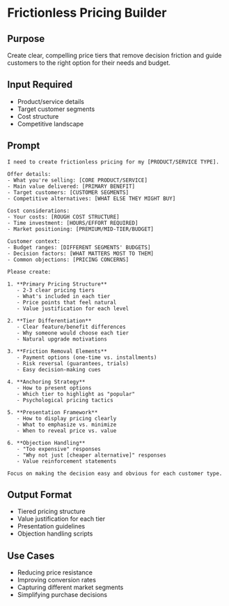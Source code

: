 # Frictionless Pricing Builder

## Purpose
Create clear, compelling price tiers that remove decision friction and guide customers to the right option for their needs and budget.

## Input Required
- Product/service details
- Target customer segments
- Cost structure
- Competitive landscape

## Prompt

```
I need to create frictionless pricing for my [PRODUCT/SERVICE TYPE].

Offer details:
- What you're selling: [CORE PRODUCT/SERVICE]
- Main value delivered: [PRIMARY BENEFIT]
- Target customers: [CUSTOMER SEGMENTS]
- Competitive alternatives: [WHAT ELSE THEY MIGHT BUY]

Cost considerations:
- Your costs: [ROUGH COST STRUCTURE]
- Time investment: [HOURS/EFFORT REQUIRED]
- Market positioning: [PREMIUM/MID-TIER/BUDGET]

Customer context:
- Budget ranges: [DIFFERENT SEGMENTS' BUDGETS]
- Decision factors: [WHAT MATTERS MOST TO THEM]
- Common objections: [PRICING CONCERNS]

Please create:

1. **Primary Pricing Structure**
   - 2-3 clear pricing tiers
   - What's included in each tier
   - Price points that feel natural
   - Value justification for each level

2. **Tier Differentiation**
   - Clear feature/benefit differences
   - Why someone would choose each tier
   - Natural upgrade motivations

3. **Friction Removal Elements**
   - Payment options (one-time vs. installments)
   - Risk reversal (guarantees, trials)
   - Easy decision-making cues

4. **Anchoring Strategy**
   - How to present options
   - Which tier to highlight as "popular"
   - Psychological pricing tactics

5. **Presentation Framework**
   - How to display pricing clearly
   - What to emphasize vs. minimize
   - When to reveal price vs. value

6. **Objection Handling**
   - "Too expensive" responses
   - "Why not just [cheaper alternative]" responses
   - Value reinforcement statements

Focus on making the decision easy and obvious for each customer type.
```

## Output Format
- Tiered pricing structure
- Value justification for each tier
- Presentation guidelines
- Objection handling scripts

## Use Cases
- Reducing price resistance
- Improving conversion rates
- Capturing different market segments
- Simplifying purchase decisions